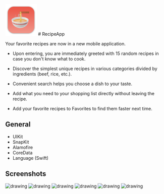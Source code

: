 <img src="icon.png" width="100" height="100">
#  RecipeApp

Your favorite recipes are now in a new mobile application. 

- Upon entering, you are immediately greeted with 15 random recipes in case you don't know what to cook. 

- Discover the simplest unique recipes in various categories divided by ingredients (beef, rice, etc.). 

- Convenient search helps you choose a dish to your taste. 

- Add what you need to your shopping list directly without leaving the recipe. 

- Add your favorite recipes to Favorites to find them faster next time.

## General

- UIKit
- SnapKit
- Alamofire
- CoreData
- Language (Swift)

## Screenshots

<img src="https://github.com/Abilay10101/NfactorialFinal/blob/main/img1.png" alt="drawing" width="200"/> <img src="https://github.com/Abilay10101/NfactorialFinal/blob/main/img2.png" alt="drawing" width="200"/> <img src="https://github.com/Abilay10101/NfactorialFinal/blob/main/img3.png" alt="drawing" width="200"/> <img src="https://github.com/Abilay10101/NfactorialFinal/blob/main/img4.png" alt="drawing" width="200"/> <img src="https://github.com/Abilay10101/NfactorialFinal/blob/main/img5.png" alt="drawing" width="200"/> <img src="https://github.com/Abilay10101/NfactorialFinal/blob/main/img6.png" alt="drawing" width="200"/> 
